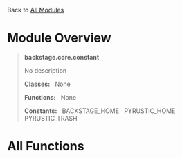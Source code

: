 Back to [All Modules](https://github.com/pyrustic/backstage/blob/master/docs/modules/README.md#readme)

# Module Overview

> **backstage.core.constant**
> 
> No description
>
> **Classes:** &nbsp; None
>
> **Functions:** &nbsp; None
>
> **Constants:** &nbsp; BACKSTAGE_HOME &nbsp; PYRUSTIC_HOME &nbsp; PYRUSTIC_TRASH

# All Functions



